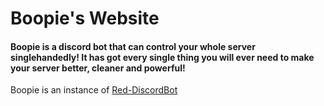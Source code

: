 # Boopie's Website

#### Boopie is a discord bot that can control your whole server singlehandedly! It has got every single thing you will ever need to make your server better, cleaner and powerful!
 Boopie is an instance of [Red-DiscordBot](https://discord.red) 
